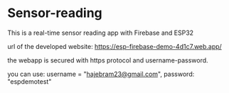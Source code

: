 # Sensor-reading
This is a real-time sensor reading app with Firebase and ESP32

url of the developed website: https://esp-firebase-demo-4d1c7.web.app/

the webapp is secured with https protocol and username-password.

you can use: username = "hajebram23@gmail.com", password: "espdemotest"

